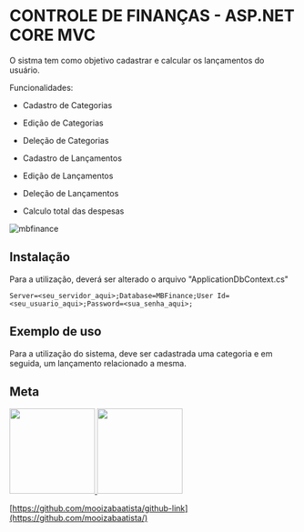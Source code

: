 # CONTROLE DE FINANÇAS - ASP.NET CORE MVC

O sistma tem como objetivo cadastrar e calcular os lançamentos do usuário.

Funcionalidades:

- Cadastro de Categorias
- Edição de Categorias
- Deleção de Categorias

- Cadastro de Lançamentos
- Edição de Lançamentos
- Deleção de Lançamentos

- Calculo total das despesas

![mbfinance](https://user-images.githubusercontent.com/73617999/178605070-a31e1d3a-86cb-4e19-8cc0-6f0894a99c4d.png)

## Instalação

Para a utilização, deverá ser alterado o arquivo "ApplicationDbContext.cs"

`Server=<seu_servidor_aqui>;Database=MBFinance;User Id=<seu_usuario_aqui>;Password=<sua_senha_aqui>;`

## Exemplo de uso

Para a utilização do sistema, deve ser cadastrada uma categoria e em seguida, um lançamento relacionado a mesma. 


## Meta

<div>
  <a href="https://github.com/mooizabaatista">
  <img height="150em" src="https://github-readme-stats.vercel.app/api?username=mooizabaatista&show_icons=true&theme=solarized-dark&include_all_commits=true&count_private=true"/>
  <img height="150em" src="https://github-readme-stats.vercel.app/api/top-langs/?username=mooizabaatista&layout=compact&langs_count=7&theme=solarized-dark"/>
</div>

[https://github.com/mooizabaatista/github-link](https://github.com/mooizabaatista/)
